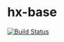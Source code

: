 # hx-base

[![Build Status](https://travis-ci.org/xingxingge/hx-base.svg?branch=master)](https://travis-ci.org/xingxingge/hx-base)



